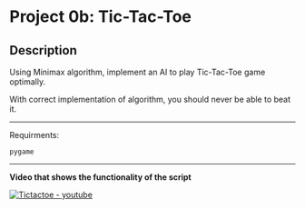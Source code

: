 # Project 0b: Tic-Tac-Toe

## Description

Using Minimax algorithm, implement an AI to play Tic-Tac-Toe game optimally.

With correct implementation of algorithm, you should never be able to beat it.

***


Requirments:

```
pygame 
```
***

**Video that shows the functionality of the script**


[![Tictactoe - youtube](https://img.youtube.com/vi/ysGEuxOSqRc/0.jpg)](https://youtu.be/ysGEuxOSqRc)